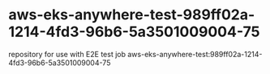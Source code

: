 # aws-eks-anywhere-test-989ff02a-1214-4fd3-96b6-5a3501009004-75
repository for use with E2E test job aws-eks-anywhere-test:989ff02a-1214-4fd3-96b6-5a3501009004-75

